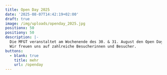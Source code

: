 ```yaml
---
title: Open Day 2025
date: '2025-08-07T14:42:19+02:00'
draft: true
image: /img/uploads/openday_2025.jpg
positionx: 50
positiony: 50
description: |-
  Die MFGT veranstaltet am Wochenende des 30. & 31. August den Open Day 2025.
  Wir freuen uns auf zahlreiche Besucherinnen und Besucher.
buttons:
  - blank: true
    title: mehr
    url: /openday
---
```


